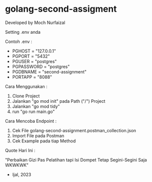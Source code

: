 # golang-second-assigment

Developed by Moch Nurfaizal

Setting .env anda

Contoh .env :
- PGHOST = "127.0.0.1"
- PGPORT = "5432"
- PGUSER = "postgres"
- PGPASSWORD = "postgres"
- PGDBNAME = "second-assignment"
- PORTAPP = "8088"

Cara Menggunakan :
1. Clone Project
2. Jalankan "go mod init" pada Path ("/") Project
3. Jalankan "go mod tidy"
4. run "go run main.go"

Cara Mencoba Endpoint :
1. Cek File golang-second-assignment.postman_collection.json
2. Import File pada Postman
3. Cek Example pada tiap Method

Quote Hari Ini : 

"Perbaikan Gizi Pas Pelatihan tapi Isi Dompet Tetap Segini-Segini Saja WKWKWK"
- Ijal, 2023
